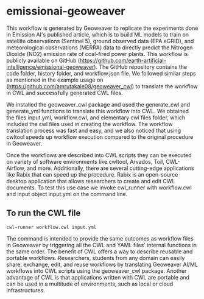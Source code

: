# emissionai-geoweaver

This workflow is generated by Geoweaver to replicate the experiments done in Emission AI's published article, which is to build ML models to train on satellite observations (Sentinel 5), ground observed data (EPA eGRID), and meteorological observations (MERRA) data to directly predict the Nitrogen Dioxide (NO2) emission rate of coal-fired power plants. This workflow is publicly available on GitHub (https://github.com/earth-artificial-intelligence/emissionai-geoweaver). The GitHub repository contains the code folder, history folder, and workflow.json file. We followed similar steps as mentioned in the example usage on (https://github.com/amrutakale08/geoweaver_cwl) to translate the workflow in CWL and successfully generated CWL files. 


We installed the geoweaver_cwl package and used the generate_cwl and generate_yml functions to translate this workflow into CWL. We obtained the files input.yml, workflow.cwl, and elementary cwl files folder, which included the cwl files used in creating the workflow. The workflow translation process was fast and easy, and we also noticed that using cwltool speeds up workflow execution compared to the original procedure in Geoweaver. 


Once the workflows are described into CWL scripts they can be executed on variety of software environments like cwltool, Arvados, Toil, CWL-Airflow, and more. Additionally, there are several cutting-edge applications like Rabix that can speed up the procedure. Rabix is an open-source desktop application that allows researchers to create and edit CWL documents. To test this use case  we invoke cwl_runner with workflow.cwl and input object input.yml on the command line.

To run the CWL file
--------------------

    cwl-runner workflow.cwl input.yml


The command is intended to provide the same outcomes as workflow files in Geoweaver by triggering all the CWL and YAML files' internal functions in the same order. The benefit of CWL offers a way to describe reusable and portable workflows. Researchers, students from any domain can easily share, exchange, edit, and reuse workflows by translating Geoweaver AI/ML workflows into CWL scripts using the geoweaver_cwl package. Another advantage of CWL is that applications written with CWL are  portable and can be used in a multitude of environments, such as local or cloud infrastructures.

